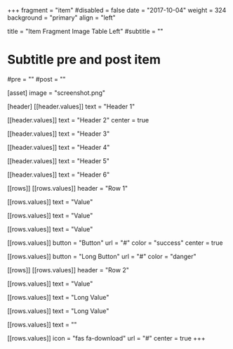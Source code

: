 +++
fragment = "item"
#disabled = false
date = "2017-10-04"
weight = 324
background = "primary"
align = "left"

title = "Item Fragment Image Table Left"
#subtitle = ""

# Subtitle pre and post item
#pre = ""
#post = ""

[asset]
  image = "screenshot.png"

[header]
  [[header.values]]
    text = "Header 1"

  [[header.values]]
    text = "Header 2"
    center = true

  [[header.values]]
    text = "Header 3"

  [[header.values]]
    text = "Header 4"

  [[header.values]]
    text = "Header 5"

  [[header.values]]
    text = "Header 6"

[[rows]]
  [[rows.values]]
    header = "Row 1"

  [[rows.values]]
    text = "Value"

  [[rows.values]]
    text = "Value"

  [[rows.values]]
    text = "Value"

  [[rows.values]]
    button = "Button"
    url = "#"
    color = "success"
    center = true

  [[rows.values]]
    button = "Long Button"
    url = "#"
    color = "danger"

[[rows]]
  [[rows.values]]
    header = "Row 2"

  [[rows.values]]
    text = "Value"

  [[rows.values]]
    text = "Long Value"

  [[rows.values]]
    text = "Long Value"

  [[rows.values]]
    text = ""

  [[rows.values]]
    icon = "fas fa-download"
    url = "#"
    center = true
+++
